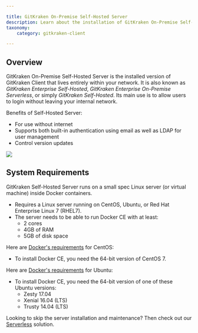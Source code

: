 ```yaml
---

title: GitKraken On-Premise Self-Hosted Server
description: Learn about the installation of GitKraken On-Premise Self-Hosted Server
taxonomy:
    category: gitkraken-client

---
```


## Overview

GitKraken On-Premise Self-Hosted Server is the installed version of GitKraken Client that lives entirely within your network. It is also known as *GitKraken Enterprise Self-Hosted*, *GitKraken Enterprise On-Premise Serverless*, or simply *GitKraken Self-Hosted*. Its main use is to allow users to login without leaving your internal network.

Benefits of Self-Hosted Server:

- For use without internet
- Supports both built-in authentication using email as well as LDAP for user management
- Control version updates

<img src='/wp-content/uploads/manage-users.png' srcset='/wp-content/uploads/manage-users@2x.png 2x' class='img-bordered img-responsive center'>

## System Requirements

GitKraken Self-Hosted Server runs on a small spec Linux server (or virtual machine) inside Docker containers.

  * Requires a Linux server running on CentOS, Ubuntu, or Red Hat Enterprise Linux 7 (RHEL7).
  * The server needs to be able to run Docker CE with at least:
    * 2 cores
    * 4GB of RAM
    * 5GB of disk space

Here are [Docker's requirements](https://docs.docker.com/engine/installation/linux/docker-ce/centos/) for CentOS:

  * To install Docker CE, you need the 64-bit version of CentOS 7.

Here are [Docker's requirements](https://docs.docker.com/engine/installation/linux/docker-ce/ubuntu/) for Ubuntu:

  * To install Docker CE, you need the 64-bit version of one of these Ubuntu versions:
    * Zesty 17.04
    * Xenial 16.04 (LTS)
    * Trusty 14.04 (LTS)

<div class='callout callout--neutral'>
  <p>Looking to skip the server installation and maintenance? Then check out our <a href="/gitkraken-client/stand-alone/">Serverless</a> solution.</p>
</div>





